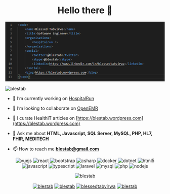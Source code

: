 <h1 align="center">Hello there 👋</h1>

<p align="center"> <img align="center" src="https://github.com/blestab/blestab/blob/master/2020-09-04%2011_35_55-Window.png" /> </p>

<p align="left"> <img src="https://komarev.com/ghpvc/?username=blestab" alt="blestab" /> </p>

- 🔭 I’m currently working on [HospitalRun](https://github.com/HospitalRun)

- 👯 I’m looking to collaborate on [OpenEMR](https://github.com/openemr/openemr)

- 📝 I curate HealthIT articles on [https://blestab.wordpress.com](https://blestab.wordpress.com)

- 💬 Ask me about **HTML, Javascript, SQL Server, MySQL, PHP, HL7, FHIR, MEDITECH**

- 📫 How to reach me **blestab@gmail.com**

<p align="center"><img src="https://konpa.github.io/devicon/devicon.git/icons/vuejs/vuejs-original-wordmark.svg" alt="vuejs" width="20" height="20"/> <img src="https://konpa.github.io/devicon/devicon.git/icons/react/react-original-wordmark.svg" alt="react" width="20" height="20"/> <img src="https://konpa.github.io/devicon/devicon.git/icons/bootstrap/bootstrap-plain.svg" alt="bootstrap" width="20" height="20"/> <img src="https://konpa.github.io/devicon/devicon.git/icons/csharp/csharp-original.svg" alt="csharp" width="20" height="20"/> <img src="https://konpa.github.io/devicon/devicon.git/icons/docker/docker-original-wordmark.svg" alt="docker" width="20" height="20"/> <img src="https://konpa.github.io/devicon/devicon.git/icons/dot-net/dot-net-original-wordmark.svg" alt="dotnet" width="20" height="20"/> <img src="https://konpa.github.io/devicon/devicon.git/icons/html5/html5-original-wordmark.svg" alt="html5" width="20" height="20"/> <img src="https://konpa.github.io/devicon/devicon.git/icons/javascript/javascript-original.svg" alt="javascript" width="20" height="20"/> <img src="https://konpa.github.io/devicon/devicon.git/icons/typescript/typescript-original.svg" alt="typescript" width="20" height="20"/> <img src="https://konpa.github.io/devicon/devicon.git/icons/laravel/laravel-plain-wordmark.svg" alt="laravel" width="20" height="20"/> <img src="https://konpa.github.io/devicon/devicon.git/icons/mysql/mysql-original-wordmark.svg" alt="mysql" width="20" height="20"/> <img src="https://konpa.github.io/devicon/devicon.git/icons/php/php-original.svg" alt="php" width="20" height="20"/> <img src="https://konpa.github.io/devicon/devicon.git/icons/nodejs/nodejs-original-wordmark.svg" alt="nodejs" width="20" height="20"/></p><p align="center"> <img src="https://github-readme-stats.vercel.app/api?username=blestab&show_icons=true" alt="blestab" /> </p>

<p align="center">
<a href="https://dev.to/blestab" target="blank"><img align="center" src="https://cdn.jsdelivr.net/npm/simple-icons@3.0.1/icons/dev-dot-to.svg" alt="blestab" height="20" width="20" /></a>
<a href="https://twitter.com/blestab" target="blank"><img align="center" src="https://cdn.jsdelivr.net/npm/simple-icons@3.0.1/icons/twitter.svg" alt="blestab" height="20" width="20" /></a>
<a href="https://linkedin.com/in/blessedtabvirwa" target="blank"><img align="center" src="https://cdn.jsdelivr.net/npm/simple-icons@3.0.1/icons/linkedin.svg" alt="blessedtabvirwa" height="20" width="20" /></a>
<a href="https://stackoverflow.com/blestab" target="blank"><img align="center" src="https://cdn.jsdelivr.net/npm/simple-icons@3.0.1/icons/stackoverflow.svg" alt="blestab" height="20" width="20" /></a>
</p>

<!--
**blestab/blestab** is a ✨ _special_ ✨ repository because its `README.md` (this file) appears on your GitHub profile.

Here are some ideas to get you started:

- 🔭 I’m currently working on ...
- 🌱 I’m currently learning ...
- 👯 I’m looking to collaborate on ...
- 🤔 I’m looking for help with ...
- 💬 Ask me about ...
- 📫 How to reach me: ...
- 😄 Pronouns: ...
- ⚡ Fun fact: ...
-->
